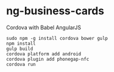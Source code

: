 # ng-business-cards

Cordova with Babel AngularJS

```shell
sudo npm -g install cordova bower gulp
npm install
gulp build
cordova platform add android
cordova plugin add phonegap-nfc
cordova run
```
